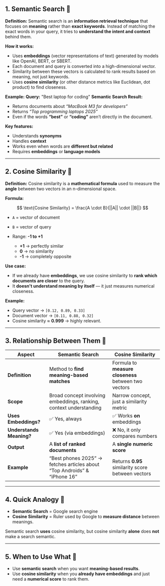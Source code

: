 ## **1. Semantic Search** 🧠

**Definition:**
Semantic search is an **information retrieval technique** that focuses on **meaning** rather than **exact keywords**.
Instead of matching the exact words in your query, it tries to **understand the intent and context** behind them.

**How it works:**

- Uses **embeddings** (vector representations of text) generated by models like OpenAI, BERT, or SBERT.
- Each document and query is converted into a high-dimensional vector.
- Similarity between these vectors is calculated to rank results based on meaning, not just keywords.
- Uses **cosine similarity** (or other distance metrics like Euclidean, dot product) to find closeness.

**Example:**
**Query:** "Best laptop for coding"
**Semantic Search Result:**

- Returns documents about _“MacBook M3 for developers”_
- Returns _“Top programming laptops 2025”_
- Even if the words **“best”** or **“coding”** aren’t directly in the document.

**Key features:**

- Understands **synonyms**
- Handles **context**
- Works even when words are **different but related**
- Requires **embeddings** or **language models**

---

## **2. Cosine Similarity** 📐

**Definition:**
Cosine similarity is a **mathematical formula** used to measure the **angle** between two vectors in an n-dimensional space.

**Formula:**

$$
\text{Cosine Similarity} = \frac{A \cdot B}{||A|| \cdot ||B||}
$$

- `A` = vector of document
- `B` = vector of query
- Range: **-1 to +1**

  - **+1** → perfectly similar
  - **0** → no similarity
  - **-1** → completely opposite

**Use case:**

- If we already have **embeddings**, we use cosine similarity to **rank which documents are closer** to the query.
- It **doesn't understand meaning by itself** — it just measures numerical closeness.

**Example:**

- Query vector → `[0.12, 0.89, 0.33]`
- Document vector → `[0.11, 0.88, 0.32]`
- Cosine similarity ≈ **0.999** → highly relevant.

---

## **3. Relationship Between Them** 🔗

| **Aspect**               | **Semantic Search**                                                      | **Cosine Similarity**                                |
| ------------------------ | ------------------------------------------------------------------------ | ---------------------------------------------------- |
| **Definition**           | Method to **find meaning-based matches**                                 | Formula to **measure closeness** between two vectors |
| **Scope**                | Broad concept involving embeddings, ranking, context understanding       | Narrow concept, just a similarity metric             |
| **Uses Embeddings?**     | ✅ Yes, always                                                           | ✅ Works **on** embeddings                           |
| **Understands Meaning?** | ✅ Yes (via embeddings)                                                  | ❌ No, it only compares numbers                      |
| **Output**               | A **list of ranked documents**                                           | A **single numeric score**                           |
| **Example**              | “Best phones 2025” → fetches articles about “Top Androids” & “iPhone 16” | Returns **0.95** similarity score between vectors    |

---

## **4. Quick Analogy** 🎯

- **Semantic Search** = Google search engine
- **Cosine Similarity** = Ruler used by Google to **measure distance** between meanings.

Semantic search **uses** cosine similarity, but cosine similarity **alone** does **not** make a search semantic.

---

## **5. When to Use What** 🧩

- Use **semantic search** when you want **meaning-based results**.
- Use **cosine similarity** when you **already have embeddings** and just need a **numerical score** to rank them.
